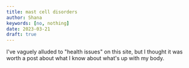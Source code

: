 ```yaml
---
title: mast cell disorders
author: Shana
keywords: [no, nothing]
date: 2023-03-21
draft: true
---
```


I've vaguely alluded to "health issues" on this site, but I thought it was worth a post about what I know about what's up with my body.
